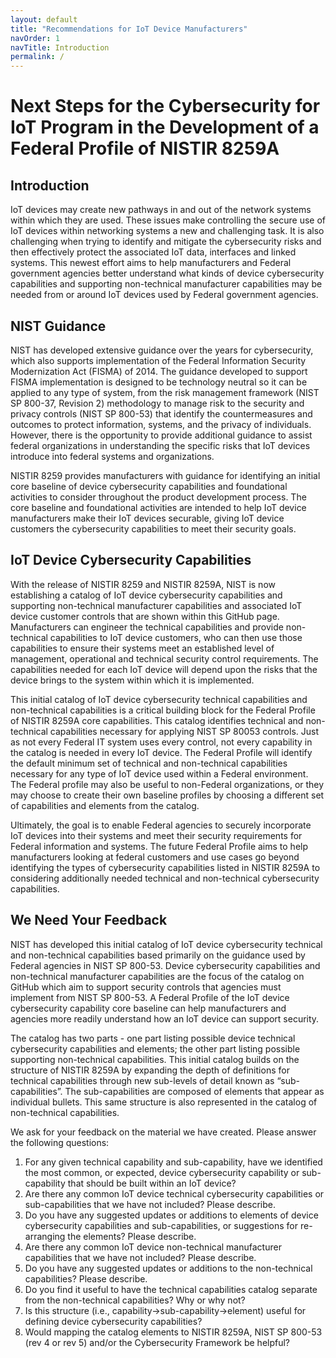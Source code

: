 ```yaml
---
layout: default
title: "Recommendations for IoT Device Manufacturers"
navOrder: 1
navTitle: Introduction
permalink: /
---
```


# Next Steps for the Cybersecurity for IoT Program in the Development of a Federal Profile of NISTIR 8259A 

## Introduction

IoT devices may create new pathways in and out of the network systems within which they are used. These issues make controlling the secure use of IoT devices within networking systems a new and challenging task. It is also challenging when trying to identify and mitigate the cybersecurity risks and then effectively protect the associated IoT data, interfaces and linked systems. This newest effort aims to help manufacturers and Federal government agencies better understand what kinds of device cybersecurity capabilities and supporting non-technical manufacturer capabilities may be needed from or around IoT devices used by Federal government agencies.

## NIST Guidance 

NIST has developed extensive guidance over the years for cybersecurity, which also supports implementation of the Federal Information Security Modernization Act (FISMA) of 2014.  The guidance developed to support FISMA implementation is designed to be technology neutral so it can be applied to any type of system, from the risk management framework (NIST SP 800-37, Revision 2) methodology to manage risk to the security and privacy controls (NIST SP 800-53) that identify the countermeasures and outcomes to protect information, systems, and the privacy of individuals.  However, there is the opportunity to provide additional guidance to assist federal organizations in understanding the specific risks that IoT devices introduce into federal systems and organizations.

NISTIR 8259 provides manufacturers with guidance for identifying an initial core baseline of device cybersecurity capabilities and foundational activities to consider throughout the product development process. The core baseline and foundational activities are intended to help IoT device manufacturers make their IoT devices securable, giving IoT device customers the cybersecurity capabilities to meet their security goals.  

## IoT Device Cybersecurity Capabilities  

With the release of NISTIR 8259 and NISTIR 8259A, NIST is now establishing a catalog of IoT device cybersecurity capabilities and supporting non-technical manufacturer capabilities and associated IoT device customer controls that are shown within this GitHub page. Manufacturers can engineer the technical capabilities and provide non-technical capabilities to IoT device customers, who can then use those capabilities to ensure their systems meet an established level of management, operational and technical security control requirements. The capabilities needed for each IoT device will depend upon the risks that the device brings to the system within which it is implemented. 

This initial catalog of IoT device cybersecurity technical capabilities and non-technical capabilities is a critical building block for the Federal Profile of NISTIR 8259A core capabilities. This catalog identifies technical and non-technical capabilities necessary for applying NIST SP 80053 controls. Just as not every Federal IT system uses every control, not every capability in the catalog is needed in every IoT device. The Federal Profile will identify the default minimum set of technical and non-technical capabilities necessary for any type of IoT device used within a Federal environment. The Federal profile may also be useful to non-Federal organizations, or they may choose to create their own baseline profiles by choosing a different set of capabilities and elements from the catalog.

Ultimately, the goal is to enable Federal agencies to securely incorporate IoT devices into their systems and meet their security requirements for Federal information and systems. The future Federal Profile aims to help manufacturers looking at federal customers and use cases go beyond identifying the types of cybersecurity capabilities listed in NISTIR 8259A to considering additionally needed technical and non-technical cybersecurity capabilities.


## We Need Your Feedback 

NIST has developed this initial catalog of IoT device cybersecurity technical and non-technical capabilities based primarily on the guidance used by Federal agencies in NIST SP 800-53. Device cybersecurity capabilities and non-technical manufacturer capabilities are the focus of the catalog on GitHub which aim to support security controls that agencies must implement from NIST SP 800-53.  A Federal Profile of the IoT device cybersecurity capability core baseline can help manufacturers and agencies more readily understand how an IoT device can support security.

The catalog has two parts - one part listing possible device technical cybersecurity capabilities and elements; the other part listing possible supporting non-technical capabilities.  This initial catalog builds on the structure of NISTIR 8259A by expanding the depth of definitions for technical capabilities through new sub-levels of detail known as “sub-capabilities”.  The sub-capabilities are composed of elements that appear as individual bullets.  This same structure is also represented in the catalog of non-technical capabilities. 

We ask for your feedback on the material we have created. Please answer the following questions:
1.	For any given technical capability and sub-capability, have we identified the most common, or expected, device cybersecurity capability or sub-capability that should be built within an IoT device?
2.	Are there any common IoT device technical cybersecurity capabilities or sub-capabilities that we have not included? Please describe.
3.	Do you have any suggested updates or additions to elements of device cybersecurity capabilities and sub-capabilities, or suggestions for re-arranging the elements? Please describe.
4.	Are there any common IoT device non-technical manufacturer capabilities that we have not included? Please describe.
5.	Do you have any suggested updates or additions to the non-technical capabilities? Please describe.
6.	Do you find it useful to have the technical capabilities catalog separate from the non-technical capabilities? Why or why not?
7.	Is this structure (i.e., capability->sub-capability->element) useful for defining device cybersecurity capabilities?
8.	Would mapping the catalog elements to NISTIR 8259A, NIST SP 800-53 (rev 4 or rev 5) and/or the Cybersecurity Framework be helpful?

